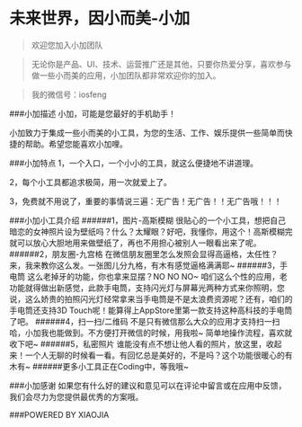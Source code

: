 # 未来世界，因小而美-小加

>欢迎您加入小加团队

>无论你是产品、UI、技术、运营推广还是其他，只要你热爱分享，喜欢参与做一些小而美的应用，小加团队都非常欢迎你的加入。

>我的微信号：iosfeng


###小加描述
小加，可能是您最好的手机助手！

小加致力于集成一些小而美的小工具，为您的生活、工作、娱乐提供一些简单而快捷的帮助。希望您能喜欢小加哩。

###小加特点
1，一个入口，一个小小的工具，就这么便捷地不讲道理。

2，每个小工具都追求极简，用一次就爱上了。

3，免费就不用说了，重要的事情说三遍：无广告！无广告！！无广告哦！！！

###小加小工具介绍
######1，图片-高斯模糊
很贴心的一个小工具，想把自己暗恋的女神照片设为壁纸吗？什么？太耀眼？好吧，我懂你，用这个！高斯模糊完就可以放心大胆地用来做壁纸了，再也不用担心被别人一眼看出来了呢。
######2，朋友圈-九宫格
在微信朋友圈里怎么发照会显得高逼格，太任性？来，我来教你这么发。一张图儿分九格，有木有感觉逼格满满耶~
######3，手电筒
这么老掉牙的功能，你也拿来显摆？NO NO NO~ 咱们这么个性的应用，老功能就得做出新感觉，此款手电筒，支持闪光灯与屏幕光两种方式来你照明，您说，这么娇贵的拍照闪光灯经常拿来当手电筒是不是太浪费资源呢？还有，咱们的手电筒还支持3D Touch呢！能算得上AppStore里第一款支持这种高科技的手电筒了吧。
######4，扫一扫/二维码
不是只有微信那么大众的应用才支持扫一扫哈，小加我也能做到。不方便打开微信的时候，用我啦~ 简单地操作流程，喜欢就收下吧~
######5，私密照片
谁能没有点不想让他人看的照片，放这里，收起来！一个人无聊的时候看一看。有回忆总是美好的，不是吗？这个功能很暖心的有木有~
######更多小工具正在Coding中，等我哦~

###小加感谢
如果您有什么好的建议和意见可以在评论中留言或在应用中反馈，我们会尽力为您提供最优秀的方案哦。

###POWERED BY XIAOJIA
